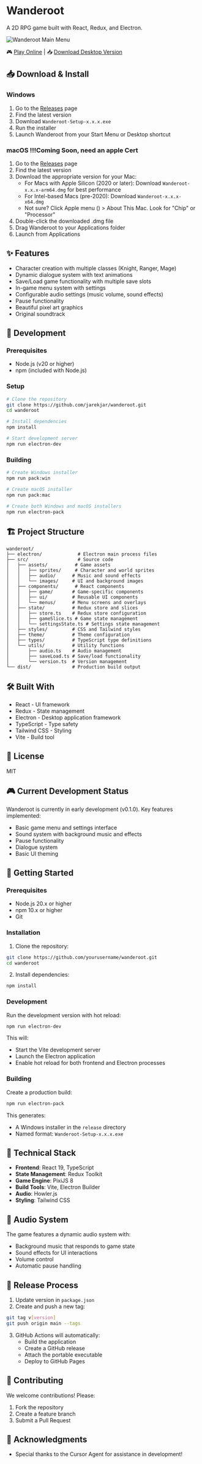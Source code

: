 # Wanderoot

A 2D RPG game built with React, Redux, and Electron.

![Wanderoot Main Menu](screenshots/main-menu.png)

🎮 [Play Online](https://wanderoot.net) | 📥 [Download Desktop Version](#-download--install)

## 📥 Download & Install

### Windows
1. Go to the [Releases](https://github.com/jarekjar/wanderoot/releases) page
2. Find the latest version
3. Download `Wanderoot-Setup-x.x.x.exe`
4. Run the installer
5. Launch Wanderoot from your Start Menu or Desktop shortcut

### macOS !!!Coming Soon, need an apple Cert
1. Go to the [Releases](https://github.com/jarekjar/wanderoot/releases) page
2. Find the latest version
3. Download the appropriate version for your Mac:
   - For Macs with Apple Silicon (2020 or later): Download `Wanderoot-x.x.x-arm64.dmg` for best performance
   - For Intel-based Macs (pre-2020): Download `Wanderoot-x.x.x-x64.dmg`
   - Not sure? Click Apple menu () > About This Mac. Look for "Chip" or "Processor"
4. Double-click the downloaded .dmg file
5. Drag Wanderoot to your Applications folder
6. Launch from Applications

## ✨ Features

- Character creation with multiple classes (Knight, Ranger, Mage)
- Dynamic dialogue system with text animations
- Save/Load game functionality with multiple save slots
- In-game menu system with settings
- Configurable audio settings (music volume, sound effects)
- Pause functionality
- Beautiful pixel art graphics
- Original soundtrack

## 🚀 Development

### Prerequisites

- Node.js (v20 or higher)
- npm (included with Node.js)

### Setup

```bash
# Clone the repository
git clone https://github.com/jarekjar/wanderoot.git
cd wanderoot

# Install dependencies
npm install

# Start development server
npm run electron-dev
```

### Building

```bash
# Create Windows installer
npm run pack:win

# Create macOS installer
npm run pack:mac

# Create both Windows and macOS installers
npm run electron-pack
```

## 🏗️ Project Structure

```
wanderoot/
├── electron/             # Electron main process files
├── src/                  # Source code
│   ├── assets/          # Game assets
│   │   ├── sprites/     # Character and world sprites
│   │   ├── audio/      # Music and sound effects
│   │   └── images/     # UI and background images
│   ├── components/      # React components
│   │   ├── game/       # Game-specific components
│   │   ├── ui/         # Reusable UI components
│   │   └── menus/      # Menu screens and overlays
│   ├── state/          # Redux store and slices
│   │   ├── store.ts    # Redux store configuration
│   │   ├── gameSlice.ts # Game state management
│   │   └── settingsState.ts # Settings state management
│   ├── styles/         # CSS and Tailwind styles
│   ├── theme/          # Theme configuration
│   ├── types/          # TypeScript type definitions
│   └── utils/          # Utility functions
│       ├── audio.ts    # Audio management
│       ├── saveLoad.ts # Save/load functionality
│       └── version.ts  # Version management
└── dist/               # Production build output
```

## 🛠️ Built With

- React - UI framework
- Redux - State management
- Electron - Desktop application framework
- TypeScript - Type safety
- Tailwind CSS - Styling
- Vite - Build tool

## 📝 License

MIT


## 🎮 Current Development Status

Wanderoot is currently in early development (v0.1.0). Key features implemented:
- Basic game menu and settings interface
- Sound system with background music and effects
- Pause functionality
- Dialogue system
- Basic UI theming

## 🚀 Getting Started

### Prerequisites
- Node.js 20.x or higher
- npm 10.x or higher
- Git

### Installation

1. Clone the repository:
```bash
git clone https://github.com/yourusername/wanderoot.git
cd wanderoot
```

2. Install dependencies:
```bash
npm install
```

### Development

Run the development version with hot reload:
```bash
npm run electron-dev
```

This will:
- Start the Vite development server
- Launch the Electron application
- Enable hot reload for both frontend and Electron processes

### Building

Create a production build:
```bash
npm run electron-pack
```

This generates:
- A Windows installer in the `release` directory
- Named format: `Wanderoot-Setup-x.x.x.exe`

## 🔧 Technical Stack

- **Frontend**: React 19, TypeScript
- **State Management**: Redux Toolkit
- **Game Engine**: PixiJS 8
- **Build Tools**: Vite, Electron Builder
- **Audio**: Howler.js
- **Styling**: Tailwind CSS

## 🎵 Audio System

The game features a dynamic audio system with:
- Background music that responds to game state
- Sound effects for UI interactions
- Volume control
- Automatic pause handling

## 🚀 Release Process

1. Update version in `package.json`
2. Create and push a new tag:
```bash
git tag v[version]
git push origin main --tags
```
3. GitHub Actions will automatically:
   - Build the application
   - Create a GitHub release
   - Attach the portable executable
   - Deploy to GitHub Pages

## 🤝 Contributing

We welcome contributions! Please:
1. Fork the repository
2. Create a feature branch
3. Submit a Pull Request

## 🙏 Acknowledgments

- Special thanks to the Cursor Agent for assistance in development!

